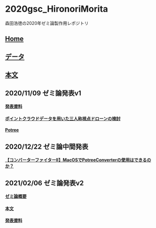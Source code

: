 # 2020gsc_HironoriMorita
森田浩徳の2020年ゼミ論製作用レポジトリ


## [Home](https://furuhashilab.github.io/2020gsc_HironoriMorita/)
## [データ](/data/readme.md)
## [本文](docs/graduation_thesis.md)

## 2020/11/09 ゼミ論発表v1
#### [発表資料](https://speakerdeck.com/22hero1072/pointokuraudodetawoyong-itasan-ren-cheng-shi-dian-doronfalsejian-tao)

#### [ポイントクラウドデータを用いた三人称視点ドローンの検討](https://medium.com/furuhashilab/%E3%83%9D%E3%82%A4%E3%83%B3%E3%83%88%E3%82%AF%E3%83%A9%E3%82%A6%E3%83%89%E3%83%87%E3%83%BC%E3%82%BF%E3%82%92%E7%94%A8%E3%81%84%E3%81%9F%E4%B8%89%E4%BA%BA%E7%A7%B0%E8%A6%96%E7%82%B9%E3%83%89%E3%83%AD%E3%83%BC%E3%83%B3%E3%81%AE%E6%A4%9C%E8%A8%8E-1b9a0ceff67a)

#### [Potree](https://github.com/potree)

## 2020/12/22 ゼミ論中間発表
#### [【コンバーターファイターⅡ】MacOSでPotreeConverterの使用はできるのか？](https://medium.com/furuhashilab/%E3%82%B3%E3%83%B3%E3%83%90%E3%83%BC%E3%82%BF%E3%83%BC%E3%83%95%E3%82%A1%E3%82%A4%E3%82%BF%E3%83%BC%E2%85%B1-macos%E3%81%A7potreeconverter%E3%81%AE%E4%BD%BF%E7%94%A8%E3%81%AF%E3%81%A7%E3%81%8D%E3%82%8B%E3%81%AE%E3%81%8B-16e2891a83ed)

## 2021/02/06 ゼミ論発表v2
#### [ゼミ論概要](https://docs.google.com/document/d/1vzwxvp3MQIKqN1O6vI9nQqXiHlTejMbRFksKjbU2Gmo/edit#)

#### [本文](docs/graduation_thesis.md)

#### [発表資料](https://speakerdeck.com/22hero1072/pointokuraudodetawoyong-itasan-ren-cheng-shi-dian-doronfalseti-an)

